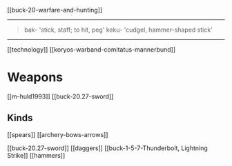 [[buck-20-warfare-and-hunting]]

***


>  bak-   'stick, staff; to hit, peg'
keku-   'cudgel, hammer-shaped stick'

***

[[technology]]
[[koryos-warband-comitatus-mannerbund]]
# Weapons

[[m-huld1993]]
[[buck-20.27-sword]]

## Kinds
[[spears]]
[[archery-bows-arrows]]

[[buck-20.27-sword]]
[[daggers]]
[[buck-1-5-7-Thunderbolt, Lightning Strike]]
[[hammers]]